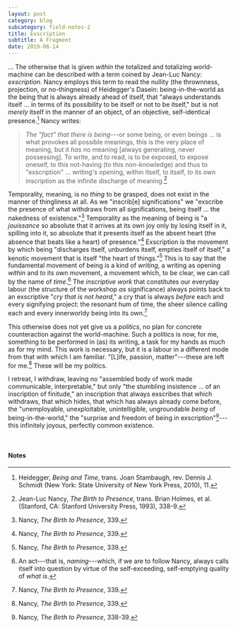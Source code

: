 ```yaml
---
layout: post
category: blog
subcategory: field-notes-2
title: Exscription
subtitle: A Fragment
date: 2019-06-14
---
```


... The otherwise that is given *within* the totalized and totalizing world-machine can be described with a term coined by Jean-Luc Nancy: *exscription*. Nancy employs this term to read the nullity (the thrownness, projection, or no-thingness) of Heidegger's Dasein: being-in-the-world as the being that is always already ahead of itself, that "always understands itself ... in terms of its possibility to be itself or not to be itself," but is not *merely* itself in the manner of an object, of an objective, self-identical presence.[^1] Nancy writes:

> *The "fact" that there is being*---or some being, or even beings ... is what provokes all possible meanings, this is the very place of meaning, but it *has* no meaning \[always generating, never possessing\]. To write, and to read, is to be exposed, to expose oneself, to this not-having (to this non-knowledge) and thus to "exscription" ... writing's opening, within itself, to itself, *to* its own inscription as the infinite discharge of meaning.[^2]

Temporality, meaning, is no *thing* to be grasped, does not exist in the manner of thingliness at all. As we "inscrib\[e\] significations" we "exscribe the presence of what withdraws from all significations, being itself ... the nakedness of existence."[^3] Temporality as the meaning of being is "a *jouissance* so absolute that it arrives at its own joy only by losing itself in it, spilling into it, so absolute that it presents itself as the absent heart (the absence that beats like a heart) of presence."[^4] Exscription is the movement by which being "discharges itself, unburdens itself, empties itself of itself," a kenotic movement that is itself "the heart of things."[^5] This is to say that the fundamental movement of being is a kind of *writing*, a writing as opening *within* and *to* its own movement, a movement which, to be clear, we can call by the name of *time*.[^6] The *inscriptive work* that constitutes our everyday labour (the structure of the workshop *as* significance) always points back to an exscriptive "*cry that is not heard*," a cry that is always *before* each and every signifying project: the resonant hum of time, the sheer silence calling each and every innerworldy being into its own.[^7]

This otherwise does not yet give us a *politics*, no plan for concrete counteraction against the world-machine. Such a politics is now, for me, something to be performed in (as) its writing, a task for my hands as much as for my mind. This work is necessary, but it is a labour in a different mode from that with which I am familiar. "\[L\]ife, passion, matter"---these are left for me.[^8] These will be my politics.

I retreat, I withdraw, leaving no "assembled body of work made communicable, interpretable," but only "the stumbling insistence ... of an inscription of finitude," an inscription that always exscribes that which withdraws, that which hides, that which has always already come before, the "unemployable, unexploitable, unintelligible, ungroundable *being* of being-in-the-world," the "surprise and freedom of being in exscription"[^9]---this infinitely joyous, perfectly common existence.

<br>

#### Notes

[^1]: Heidegger, *Being and Time*, trans. Joan Stambaugh, rev. Dennis J. Schmidt (New York: State University of New York Press, 2010), 11.

[^2]: Jean-Luc Nancy, *The Birth to Presence*, trans. Brian Holmes, et al. (Stanford, CA: Stanford University Press, 1993), 338-9.

[^3]: Nancy, *The Birth to Presence*, 339.

[^4]: Nancy, *The Birth to Presence*, 339.

[^5]: Nancy, *The Birth to Presence*, 339.

[^6]: An act---that is, *naming*---which, if we are to follow Nancy, always calls itself into question by virtue of the self-exceeding, self-emptying quality of *what is*.

[^7]: Nancy, *The Birth to Presence*, 339.

[^8]: Nancy, *The Birth to Presence*, 339.

[^9]: Nancy, *The Birth to Presence*, 338-39.
